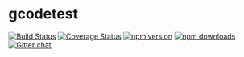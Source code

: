 # gcodetest



[![Build Status](https://travis-ci.org/jorgerobles/gcodetest.svg)](https://travis-ci.org/jorgerobles/gcodetest)
[![Coverage Status](https://coveralls.io/repos/github/jorgerobles/gcodetest/badge.svg?branch=master)](https://coveralls.io/github/jorgerobles/gcodetest?branch=master)
[![npm version](https://img.shields.io/npm/v/gcodetest.svg?style=flat-square)](https://www.npmjs.com/package/gcodetest)
[![npm downloads](https://img.shields.io/npm/dm/gcodetest.svg?style=flat-square)](https://www.npmjs.com/package/gcodetest)
[![Gitter chat](https://badges.gitter.im/gitterHQ/gitter.png)](https://gitter.im/jorgerobles/gcodetest)
